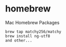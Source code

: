 homebrew
========

Mac Homebrew Packages

```
brew tap matchy256/matchy
brew install ng-utf8
and other...
```
